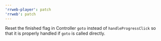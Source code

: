 ```yaml
---
'rrweb-player': patch
'rrweb': patch
---
```


Reset the finished flag in Controller `goto` instead of `handleProgressClick` so that it is properly handled if `goto` is called directly.
